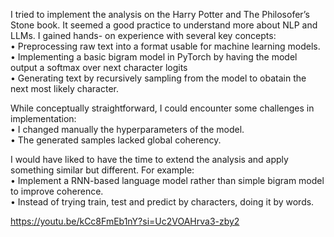 I tried to implement the analysis on the Harry Potter and The Philosofer’s Stone book. It seemed a good practice to understand more about NLP and LLMs. I gained hands- on experience with several key concepts:\
•	Preprocessing raw text into a format usable for machine learning models.\
•	Implementing a basic bigram model in PyTorch by having the model output a softmax over next character logits\
•	Generating text by recursively sampling from the model to obatain the next most likely character.

While conceptually straightforward, I could encounter some challenges in implementation:\
•	I changed manually the hyperparameters of the model.\
•	The generated samples lacked global coherency.

I would have liked to have the time to extend the analysis and apply something similar but different. For example:\
•	Implement a RNN-based language model rather than simple bigram model to improve coherence.\
•	Instead of trying train, test and predict by characters, doing it by words.


https://youtu.be/kCc8FmEb1nY?si=Uc2VOAHrva3-zby2
